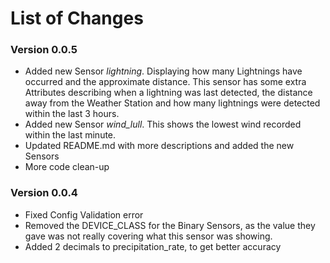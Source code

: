 # List of Changes

### Version 0.0.5
* Added new Sensor *lightning*. Displaying how many Lightnings have occurred and the approximate distance. This sensor has some extra Attributes describing when a lightning was last detected, the distance away from the Weather Station and how many lightnings were detected within the last 3 hours.
* Added new Sensor *wind_lull*. This shows the lowest wind recorded within the last minute.
* Updated README.md with more descriptions and added the new Sensors
* More code clean-up
    
### Version 0.0.4
* Fixed Config Validation error
* Removed the DEVICE_CLASS for the Binary Sensors, as the value they gave was not really covering what this sensor was showing.
* Added 2 decimals to precipitation_rate, to get better accuracy
